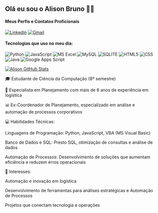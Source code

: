 ## Olá eu sou o Alison Bruno 👋🏻

#### Meus Perfis e Contatos Proficionais
[![Linkedin](https://img.shields.io/badge/LinkedIn-0077B5?style=for-the-badge&logo=linkedin&logoColor=white
)](https://www.linkedin.com/in/alison-bruno/)
[![Gmail](https://img.shields.io/badge/Gmail-D14836?style=for-the-badge&logo=gmail&logoColor=white
)](mailto:alisonbruno060@gmail.com)
#### Tecnologias que uso no meu dia:
  <div style="display: inline-block">
        <img src="https://img.shields.io/badge/Python-3776AB?style=for-the-badge&logo=python&logoColor=white" alt="Python">
        <img src="https://img.shields.io/badge/JavaScript-F7DF1E?style=for-the-badge&logo=javascript&logoColor=black" alt="JavaScript">
        <img src="https://img.shields.io/badge/Microsoft_Excel-217346?style=for-the-badge&logo=microsoft-excel&logoColor=white" alt="MS Excel">
        <img src="https://img.shields.io/badge/MySQL-00000F?style=for-the-badge&logo=mysql&logoColor=white" alt="MySQL">
        <img src="https://img.shields.io/badge/SQLite-07405E?style=for-the-badge&logo=sqlite&logoColor=white" alt="SQLITE">
        <img src="https://img.shields.io/badge/HTML5-E34F26?style=for-the-badge&logo=html5&logoColor=white" alt="HTML5">
        <img src="https://img.shields.io/badge/CSS3-1572B6?style=for-the-badge&logo=css3&logoColor=white" alt="CSS">
        <img src="https://img.shields.io/badge/Java-6F4E37?style=for-the-badge&logo=coffeescript&logoColor=white" alt="Java">
        <img src="https://img.shields.io/badge/Google%20Apps%20Script-4285F4?style=for-the-badge&logo=googleappsscript&logoColor=white" alt="Google Apps Script">
    </div>

[![Alison GitHub Stats](https://github-readme-stats.vercel.app/api/top-langs/?username=alisonbruno013&layout=pie)](https://github.com/alisonbruno013/)


🎓 Estudante de Ciência da Computação (8º semestre)

🚛 Especialista em Planejamento com mais de 6 anos de experiência em logística

📊 Ex-Coordenador de Planejamento, especializado em análise e automação de processos corporativos

💻 Habilidades Técnicas:

Linguagens de Programação: Python, JavaScript, VBA (MS Visual Basic)

Banco de Dados e SQL: Presto SQL, otimização de consultas e análise de dados

Automação de Processos: Desenvolvimento de soluções que aumentam eficiência e reduzem erros operacionais

🌟 Interesses:

Automação e inovação em logística

Desenvolvimento de ferramentas para análises estratégicas e Automação de Processos

Projetos que conectam tecnologia e operações
